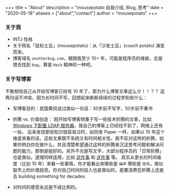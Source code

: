 +++
title = "About"
description = "mousepotato 自我介绍, Blog, 思考"
date = "2020-05-18"
aliases = ["about","contact"]
author = "mousepotato"
+++


### 关于我
- INTJ 性格
- 关于网名「鼠标土豆」(mousepotato)：从「沙发土豆」(couch potato) 演变而来。
- 博客域名 `anotherbug.com`，跟随我至少 10+ 年，可能是程序员的缘故，总是想去找到 `bug`，算是 `Hack` 精神的一种吧。

### 关于写博客

不敢相信自己从开始写博客已经有 10 年了，那为什么博客文章这么少！！？？ 这两句话不冲突，因为长时间不写，回想起来断断续续的过程学到些什么：

- 写博客目的：民国黄侃说过类似一句话：30岁前不写字，50岁前不著书
  
- 折腾 vs. 价值创造： 刚开始写博客侧重于写一些技术折腾的文章，比如 [Windows 下配置 LDAP 服务器](https://blog.csdn.net/Seaee/article/details/43191981)，我自己的博客上已经找不到了，网络上还有一些。
后来发现那些知识很容易过时，如同发 Paper 一样，如果以 10 年这个维度来看的话，这些文章既不系统又有时间相关性。我不反对这样的折腾，如果你明白你在做什么，并且清楚希望通过这样的折腾来沉淀思考问题和解决问题的能力，那倒是挺好的。另外不光是写文字，大部分程序员的「日常折腾」也是类似。道理同样适用，比如 [这件事](https://anotherbug.com/2013/04/29/how-to-crack-master-lock/) 和 [这件事](https://anotherbug.com/2013/06/11/how-to-install-CyanogenMod-on-Galaxy-S3/) 等。 其实从更长的时间维度（比如 10 年）来看一些事情，你才能看出来哪些是 `噪声` 哪些是 `信号`。类似股市上的价值投资。你对自己时间的投入也是类似的，是要浪费在折腾上还是去 building something for decades. 

- 对时间的感受永远是不成比例的。